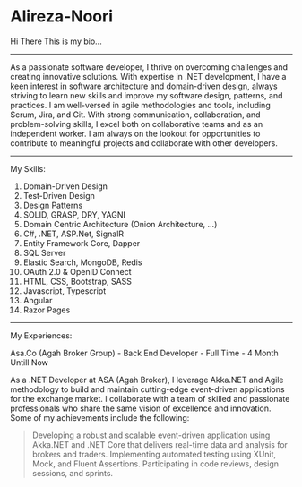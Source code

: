 # Alireza-Noori

Hi There
This is my bio...

-----------------------------------------------------------------------------

<About Me>

As a passionate software developer, I thrive on overcoming challenges and creating innovative solutions. With expertise in .NET development, I have a keen interest in software architecture and domain-driven design, always striving to learn new skills and improve my software design, patterns, and practices. I am well-versed in agile methodologies and tools, including Scrum, Jira, and Git. With strong communication, collaboration, and problem-solving skills, I excel both on collaborative teams and as an independent worker. I am always on the lookout for opportunities to contribute to meaningful projects and collaborate with other developers.

-----------------------------------------------------------------------------

My Skills:
  1. Domain-Driven Design
  2. Test-Driven Design
  3. Design Patterns
  4. SOLID, GRASP, DRY, YAGNI
  5. Domain Centric Architecture (Onion Architecture, ...)
  5. C#, .NET, ASP.Net, SignalR
  6. Entity Framework Core, Dapper
  7. SQL Server
  8. Elastic Search, MongoDB, Redis
  9. OAuth 2.0 & OpenID Connect
  10. HTML, CSS, Bootstrap, SASS
  11. Javascript, Typescript
  12. Angular
  13. Razor Pages
  
-----------------------------------------------------------------------------

My Experiences:

Asa.Co (Agah Broker Group)  -  Back End Developer  -  Full Time  -  4 Month Untill Now
  
As a .NET Developer at ASA (Agah Broker), I leverage Akka.NET and Agile methodology to build and maintain cutting-edge event-driven applications for the exchange market. I collaborate with a team of skilled and passionate professionals who share the same vision of excellence and innovation. Some of my achievements include the following:
> Developing a robust and scalable event-driven application using Akka.NET and .NET Core that delivers real-time data and analysis for brokers and traders.
> Implementing automated testing using XUnit, Mock, and Fluent Assertions.
> Participating in code reviews, design sessions, and sprints.
